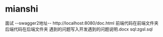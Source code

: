 # mianshi
面试
--swagger2地址--
http://localhost:8080/doc.html
前端代码在前端文件夹
后端代码在后端文件夹
遇到的问题写入开发遇到的问题说明.docx
sql:zgsl.sql

